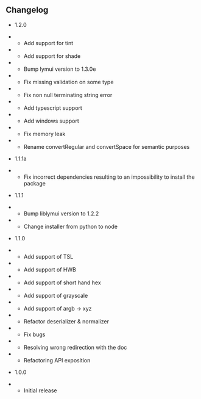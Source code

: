## Changelog

* 1.2.0
* * Add support for tint
* * Add support for shade
* * Bump lymui version to 1.3.0e
* * Fix missing validation on some type
* * Fix non null terminating string error
* * Add typescript support
* * Add windows support
* * Fix memory leak
* * Rename convertRegular and convertSpace for semantic purposes

* 1.1.1a
* * Fix incorrect dependencies resulting to an impossibility to install the package

* 1.1.1
* * Bump liblymui version to 1.2.2
* * Change installer from python to node

* 1.1.0
* * Add support of TSL
* * Add support of HWB
* * Add support of short hand hex
* * Add support of grayscale
* * Add support of argb -> xyz
* * Refactor deserializer & normalizer
* * Fix bugs
* * Resolving wrong redirection with the doc
* * Refactoring API exposition
* 1.0.0
* * Initial release